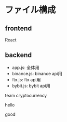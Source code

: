 # ファイル構成

## frontend

React

## backend

- app.js: 全体用
- binance.js: binance api用
- ftx.js: ftx api用
- bybit.js: bybit api用

team cryptocurrency

hello

good
